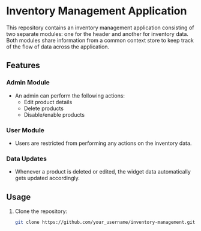 # Inventory Management Application

This repository contains an inventory management application consisting of two separate modules: one for the header and another for inventory data. Both modules share information from a common context store to keep track of the flow of data across the application.

## Features

### Admin Module

- An admin can perform the following actions:
  - Edit product details
  - Delete products
  - Disable/enable products

### User Module

- Users are restricted from performing any actions on the inventory data.

### Data Updates

- Whenever a product is deleted or edited, the widget data automatically gets updated accordingly.

## Usage

1. Clone the repository:

   ```bash
   git clone https://github.com/your_username/inventory-management.git

